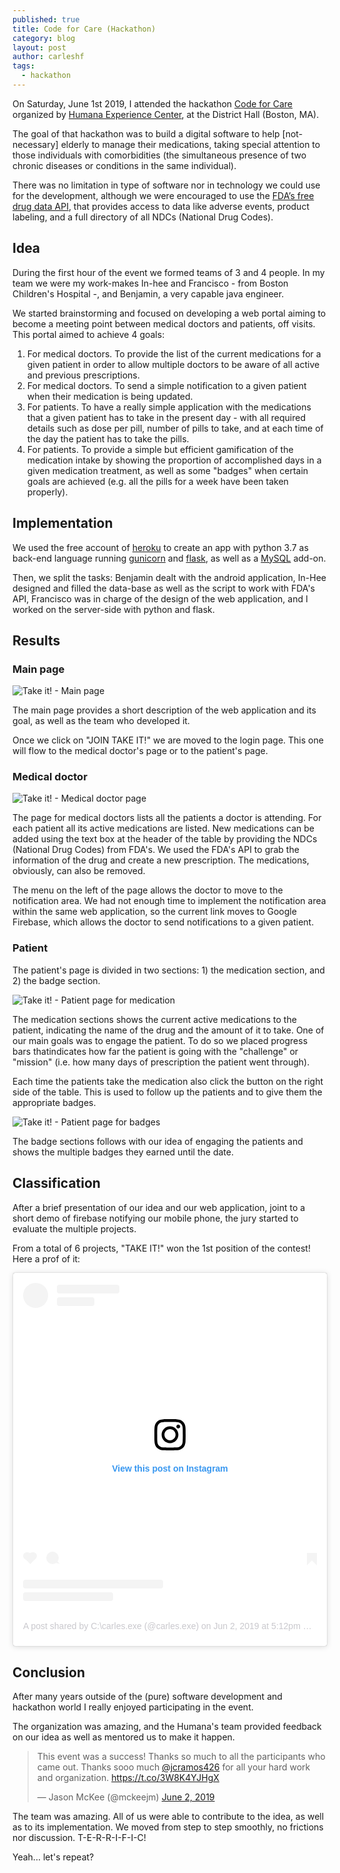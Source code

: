 ```yaml
---
published: true
title: Code for Care (Hackathon)
category: blog
layout: post
author: carleshf
tags:
  - hackathon
---
```


On Saturday, June 1st 2019, I attended the hackathon [Code for Care](https://www.eventbrite.com/e/code-for-care-registration-61114962498#) organized by [Humana Experience Center](https://www.humana.io/), at the District Hall (Boston, MA).

The goal of that hackathon was to build a digital software to help [not-necessary] elderly to manage their medications, taking special attention to those individuals with comorbidities (the simultaneous presence of two chronic diseases or conditions in the same individual).

There was no limitation in type of software nor in technology we could use for the development, although we were encouraged to use the [FDA’s free drug data API](https://open.fda.gov/apis/authentication/), that provides access to data like adverse events, product labeling, and a full directory of all NDCs (National Drug Codes).

## Idea

During the first hour of the event we formed teams of 3 and 4 people. In my team we were my work-makes In-hee and Francisco - from Boston Children's Hospital -, and Benjamin, a very capable java engineer.

We started brainstorming and focused on developing a web portal aiming to become a meeting point between medical doctors and patients, off visits. This portal aimed to achieve 4 goals:

  1. For medical doctors. To provide the list of the current medications for a given patient in order to allow multiple doctors to be aware of all active and previous prescriptions.
  2. For medical doctors. To send a simple notification to a given patient when their medication is being updated.
  3. For patients. To have a really simple application with the medications that a given patient has to take in the present day - with all required details such as dose per pill, number of pills to take, and at each time of the day the patient has to take the pills.
  4. For patients. To provide a simple but efficient gamification of the medication intake by showing the proportion of accomplished days in a given medication treatment, as well as some "badges" when certain goals are achieved (e.g. all the pills for a week have been taken properly).

## Implementation

We used the free account of [heroku](https://www.heroku.com/) to create an app with python 3.7 as back-end language running [gunicorn](https://gunicorn.org/) and [flask](http://flask.pocoo.org/), as well as a [MySQL](https://www.mysql.com/) add-on.

Then, we split the tasks: Benjamin dealt with the android application, In-Hee designed and filled the data-base as well as the script to work with FDA's API, Francisco was in charge of the design of the web application, and I worked on the server-side with python and flask.

## Results

### Main page

![Take it! - Main page]({{baseurl}}/assets/code-4-care-01.png)

The main page provides a short description of the web application and its goal, as well as the team who developed it.

Once we click on "JOIN TAKE IT!" we are moved to the login page. This one will flow to the medical doctor's page or to the patient's page.

### Medical doctor

![Take it! - Medical doctor page]({{baseurl}}/assets/code-4-care-02.png)

The page for medical doctors lists all the patients a doctor is attending. For each patient all its active medications are listed. New medications can be added using the text box at the header of the table by providing the NDCs (National Drug Codes) from FDA's. We used the FDA's API to grab the information of the drug and create a new prescription. The medications, obviously, can also be removed.

The menu on the left of the page allows the doctor to move to the notification area. We had not enough time to implement the notification area within the same web application, so the current link moves to Google Firebase, which allows the doctor to send notifications to a given patient.

### Patient

The patient's page is divided in two sections: 1) the medication section, and 2) the badge section.

![Take it! - Patient page for medication]({{baseurl}}/assets/code-4-care-03.png)

The medication sections shows the current active medications to the patient, indicating the name of the drug and the amount of it to take. One of our main goals was to engage the patient. To do so we placed progress bars  thatindicates how far the patient is going with the "challenge" or "mission" (i.e. how many days of prescription the patient went through).

Each time the patients take the medication also click the button on the right side of the table. This is used to follow up the patients and to give them the appropriate badges.

![Take it! - Patient page for badges]({{baseurl}}/assets/code-4-care-04.png)

The badge sections follows with our idea of engaging the patients and shows the multiple badges they earned until the date.

## Classification

After a brief presentation of our idea and our web application, joint to a short demo of firebase notifying our mobile phone, the jury started to evaluate the multiple projects.

From a total of 6 projects, "TAKE IT!" won the 1st position of the contest! Here a prof of it:

<blockquote class="instagram-media" data-instgrm-permalink="https://www.instagram.com/p/ByOiA-ggNSh/" data-instgrm-version="12" style=" background:#FFF; border:0; border-radius:3px; box-shadow:0 0 1px 0 rgba(0,0,0,0.5),0 1px 10px 0 rgba(0,0,0,0.15); margin: 1px; max-width:540px; min-width:326px; padding:0; width:99.375%; width:-webkit-calc(100% - 2px); width:calc(100% - 2px);"><div style="padding:16px;"> <a href="https://www.instagram.com/p/ByOiA-ggNSh/" style=" background:#FFFFFF; line-height:0; padding:0 0; text-align:center; text-decoration:none; width:100%;" target="_blank"> <div style=" display: flex; flex-direction: row; align-items: center;"> <div style="background-color: #F4F4F4; border-radius: 50%; flex-grow: 0; height: 40px; margin-right: 14px; width: 40px;"></div> <div style="display: flex; flex-direction: column; flex-grow: 1; justify-content: center;"> <div style=" background-color: #F4F4F4; border-radius: 4px; flex-grow: 0; height: 14px; margin-bottom: 6px; width: 100px;"></div> <div style=" background-color: #F4F4F4; border-radius: 4px; flex-grow: 0; height: 14px; width: 60px;"></div></div></div><div style="padding: 19% 0;"></div> <div style="display:block; height:50px; margin:0 auto 12px; width:50px;"><svg width="50px" height="50px" viewBox="0 0 60 60" version="1.1" xmlns="https://www.w3.org/2000/svg" xmlns:xlink="https://www.w3.org/1999/xlink"><g stroke="none" stroke-width="1" fill="none" fill-rule="evenodd"><g transform="translate(-511.000000, -20.000000)" fill="#000000"><g><path d="M556.869,30.41 C554.814,30.41 553.148,32.076 553.148,34.131 C553.148,36.186 554.814,37.852 556.869,37.852 C558.924,37.852 560.59,36.186 560.59,34.131 C560.59,32.076 558.924,30.41 556.869,30.41 M541,60.657 C535.114,60.657 530.342,55.887 530.342,50 C530.342,44.114 535.114,39.342 541,39.342 C546.887,39.342 551.658,44.114 551.658,50 C551.658,55.887 546.887,60.657 541,60.657 M541,33.886 C532.1,33.886 524.886,41.1 524.886,50 C524.886,58.899 532.1,66.113 541,66.113 C549.9,66.113 557.115,58.899 557.115,50 C557.115,41.1 549.9,33.886 541,33.886 M565.378,62.101 C565.244,65.022 564.756,66.606 564.346,67.663 C563.803,69.06 563.154,70.057 562.106,71.106 C561.058,72.155 560.06,72.803 558.662,73.347 C557.607,73.757 556.021,74.244 553.102,74.378 C549.944,74.521 548.997,74.552 541,74.552 C533.003,74.552 532.056,74.521 528.898,74.378 C525.979,74.244 524.393,73.757 523.338,73.347 C521.94,72.803 520.942,72.155 519.894,71.106 C518.846,70.057 518.197,69.06 517.654,67.663 C517.244,66.606 516.755,65.022 516.623,62.101 C516.479,58.943 516.448,57.996 516.448,50 C516.448,42.003 516.479,41.056 516.623,37.899 C516.755,34.978 517.244,33.391 517.654,32.338 C518.197,30.938 518.846,29.942 519.894,28.894 C520.942,27.846 521.94,27.196 523.338,26.654 C524.393,26.244 525.979,25.756 528.898,25.623 C532.057,25.479 533.004,25.448 541,25.448 C548.997,25.448 549.943,25.479 553.102,25.623 C556.021,25.756 557.607,26.244 558.662,26.654 C560.06,27.196 561.058,27.846 562.106,28.894 C563.154,29.942 563.803,30.938 564.346,32.338 C564.756,33.391 565.244,34.978 565.378,37.899 C565.522,41.056 565.552,42.003 565.552,50 C565.552,57.996 565.522,58.943 565.378,62.101 M570.82,37.631 C570.674,34.438 570.167,32.258 569.425,30.349 C568.659,28.377 567.633,26.702 565.965,25.035 C564.297,23.368 562.623,22.342 560.652,21.575 C558.743,20.834 556.562,20.326 553.369,20.18 C550.169,20.033 549.148,20 541,20 C532.853,20 531.831,20.033 528.631,20.18 C525.438,20.326 523.257,20.834 521.349,21.575 C519.376,22.342 517.703,23.368 516.035,25.035 C514.368,26.702 513.342,28.377 512.574,30.349 C511.834,32.258 511.326,34.438 511.181,37.631 C511.035,40.831 511,41.851 511,50 C511,58.147 511.035,59.17 511.181,62.369 C511.326,65.562 511.834,67.743 512.574,69.651 C513.342,71.625 514.368,73.296 516.035,74.965 C517.703,76.634 519.376,77.658 521.349,78.425 C523.257,79.167 525.438,79.673 528.631,79.82 C531.831,79.965 532.853,80.001 541,80.001 C549.148,80.001 550.169,79.965 553.369,79.82 C556.562,79.673 558.743,79.167 560.652,78.425 C562.623,77.658 564.297,76.634 565.965,74.965 C567.633,73.296 568.659,71.625 569.425,69.651 C570.167,67.743 570.674,65.562 570.82,62.369 C570.966,59.17 571,58.147 571,50 C571,41.851 570.966,40.831 570.82,37.631"></path></g></g></g></svg></div><div style="padding-top: 8px;"> <div style=" color:#3897f0; font-family:Arial,sans-serif; font-size:14px; font-style:normal; font-weight:550; line-height:18px;"> View this post on Instagram</div></div><div style="padding: 12.5% 0;"></div> <div style="display: flex; flex-direction: row; margin-bottom: 14px; align-items: center;"><div> <div style="background-color: #F4F4F4; border-radius: 50%; height: 12.5px; width: 12.5px; transform: translateX(0px) translateY(7px);"></div> <div style="background-color: #F4F4F4; height: 12.5px; transform: rotate(-45deg) translateX(3px) translateY(1px); width: 12.5px; flex-grow: 0; margin-right: 14px; margin-left: 2px;"></div> <div style="background-color: #F4F4F4; border-radius: 50%; height: 12.5px; width: 12.5px; transform: translateX(9px) translateY(-18px);"></div></div><div style="margin-left: 8px;"> <div style=" background-color: #F4F4F4; border-radius: 50%; flex-grow: 0; height: 20px; width: 20px;"></div> <div style=" width: 0; height: 0; border-top: 2px solid transparent; border-left: 6px solid #f4f4f4; border-bottom: 2px solid transparent; transform: translateX(16px) translateY(-4px) rotate(30deg)"></div></div><div style="margin-left: auto;"> <div style=" width: 0px; border-top: 8px solid #F4F4F4; border-right: 8px solid transparent; transform: translateY(16px);"></div> <div style=" background-color: #F4F4F4; flex-grow: 0; height: 12px; width: 16px; transform: translateY(-4px);"></div> <div style=" width: 0; height: 0; border-top: 8px solid #F4F4F4; border-left: 8px solid transparent; transform: translateY(-4px) translateX(8px);"></div></div></div> <div style="display: flex; flex-direction: column; flex-grow: 1; justify-content: center; margin-bottom: 24px;"> <div style=" background-color: #F4F4F4; border-radius: 4px; flex-grow: 0; height: 14px; margin-bottom: 6px; width: 224px;"></div> <div style=" background-color: #F4F4F4; border-radius: 4px; flex-grow: 0; height: 14px; width: 144px;"></div></div></a><p style=" color:#c9c8cd; font-family:Arial,sans-serif; font-size:14px; line-height:17px; margin-bottom:0; margin-top:8px; overflow:hidden; padding:8px 0 7px; text-align:center; text-overflow:ellipsis; white-space:nowrap;"><a href="https://www.instagram.com/p/ByOiA-ggNSh/" style=" color:#c9c8cd; font-family:Arial,sans-serif; font-size:14px; font-style:normal; font-weight:normal; line-height:17px; text-decoration:none;" target="_blank">A post shared by C:\carles.exe (@carles.exe)</a> on <time style=" font-family:Arial,sans-serif; font-size:14px; line-height:17px;" datetime="2019-06-03T00:12:33+00:00">Jun 2, 2019 at 5:12pm PDT</time></p></div></blockquote> <script async src="//www.instagram.com/embed.js"></script>

## Conclusion

After many years outside of the (pure) software development and hackathon world I really enjoyed participating in the event.

The organization was amazing, and the Humana's team provided feedback on our idea as well as mentored us to make it happen.

<blockquote class="twitter-tweet" data-lang="en"><p lang="en" dir="ltr">This event was a success! Thanks so much to all the participants who came out. Thanks sooo much <a href="https://twitter.com/jcramos426?ref_src=twsrc%5Etfw">@jcramos426</a> for all your hard work and organization. <a href="https://t.co/3W8K4YJHgX">https://t.co/3W8K4YJHgX</a></p>&mdash; Jason McKee (@mckeejm) <a href="https://twitter.com/mckeejm/status/1135312049754517504?ref_src=twsrc%5Etfw">June 2, 2019</a></blockquote>
<script async src="https://platform.twitter.com/widgets.js" charset="utf-8"></script>

The team was amazing. All of us were able to contribute to the idea, as well as to its implementation. We moved from step to step smoothly, no frictions nor discussion. T-E-R-R-I-F-I-C!

Yeah... let's repeat?
